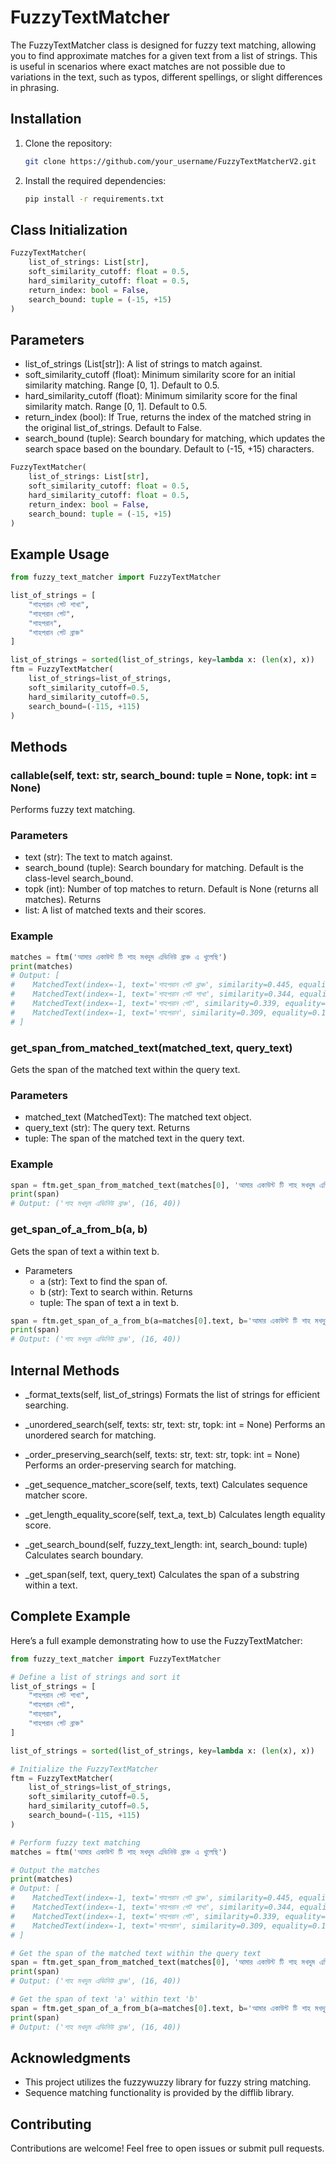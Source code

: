# FuzzyTextMatcher

The FuzzyTextMatcher class is designed for fuzzy text matching, allowing you to find approximate matches for a given text from a list of strings. This is useful in scenarios where exact matches are not possible due to variations in the text, such as typos, different spellings, or slight differences in phrasing.

## Installation

1. Clone the repository:

    ```bash
    git clone https://github.com/your_username/FuzzyTextMatcherV2.git
    ```

2. Install the required dependencies:

    ```bash
    pip install -r requirements.txt
    ```

## Class Initialization

```python
FuzzyTextMatcher(
    list_of_strings: List[str],
    soft_similarity_cutoff: float = 0.5,
    hard_similarity_cutoff: float = 0.5,
    return_index: bool = False,
    search_bound: tuple = (-15, +15)
)
```
## Parameters
- list_of_strings (List[str]): A list of strings to match against.
- soft_similarity_cutoff (float): Minimum similarity score for an initial similarity matching. Range [0, 1]. Default to 0.5.
- hard_similarity_cutoff (float): Minimum similarity score for the final similarity match. Range [0, 1]. Default to 0.5.
- return_index (bool): If True, returns the index of the matched string in the original list_of_strings. Default to False.
- search_bound (tuple): Search boundary for matching, which updates the search space based on the boundary. Default to (-15, +15) characters.


```python
FuzzyTextMatcher(
    list_of_strings: List[str],
    soft_similarity_cutoff: float = 0.5,
    hard_similarity_cutoff: float = 0.5,
    return_index: bool = False,
    search_bound: tuple = (-15, +15)
)
```

## Example Usage
```python
from fuzzy_text_matcher import FuzzyTextMatcher

list_of_strings = [
    "শাহপরান গেট শাখা",
    "শাহপরান গেট",
    "শাহপরান",
    "শাহপরান গেট ব্রাঞ্চ"
]

list_of_strings = sorted(list_of_strings, key=lambda x: (len(x), x))
ftm = FuzzyTextMatcher(
    list_of_strings=list_of_strings,
    soft_similarity_cutoff=0.5,
    hard_similarity_cutoff=0.5,
    search_bound=(-115, +115)
)
```
## Methods
### callable(self, text: str, search_bound: tuple = None, topk: int = None)
Performs fuzzy text matching.

### Parameters
- text (str): The text to match against.
- search_bound (tuple): Search boundary for matching. Default is the class-level search_bound.
- topk (int): Number of top matches to return. Default is None (returns all matches).
Returns
- list: A list of matched texts and their scores.

### Example

```python
matches = ftm('আমার একাউন্ট টি শাহ মখদুম এভিনিউ ব্রাঞ্চ এ খুলেছি')
print(matches)
# Output: [
#    MatchedText(index=-1, text='শাহপরান গেট ব্রাঞ্চ', similarity=0.445, equality=0.388),
#    MatchedText(index=-1, text='শাহপরান গেট শাখা', similarity=0.344, equality=0.327),
#    MatchedText(index=-1, text='শাহপরান গেট', similarity=0.339, equality=0.224),
#    MatchedText(index=-1, text='শাহপরান', similarity=0.309, equality=0.143)
# ]

```

### get_span_from_matched_text(matched_text, query_text)
Gets the span of the matched text within the query text.

### Parameters
- matched_text (MatchedText): The matched text object.
- query_text (str): The query text.
Returns
- tuple: The span of the matched text in the query text.

### Example
```python
span = ftm.get_span_from_matched_text(matches[0], 'আমার একাউন্ট টি শাহ মখদুম এভিনিউ ব্রাঞ্চ এ খুলেছি')
print(span)
# Output: ('শাহ মখদুম এভিনিউ ব্রাঞ্চ', (16, 40))

```
### get_span_of_a_from_b(a, b)
Gets the span of text a within text b.

- Parameters
    - a (str): Text to find the span of.
    - b (str): Text to search within.
Returns
    - tuple: The span of text a in text b.
```python
span = ftm.get_span_of_a_from_b(a=matches[0].text, b='আমার একাউন্ট টি শাহ মখদুম এভিনিউ ব্রাঞ্চ এ খুলেছি')
print(span)
# Output: ('শাহ মখদুম এভিনিউ ব্রাঞ্চ', (16, 40))
```

## Internal Methods
- _format_texts(self, list_of_strings)
Formats the list of strings for efficient searching.

- _unordered_search(self, texts: str, text: str, topk: int = None)
Performs an unordered search for matching.

- _order_preserving_search(self, texts: str, text: str, topk: int = None)
Performs an order-preserving search for matching.

- _get_sequence_matcher_score(self, texts, text)
Calculates sequence matcher score.

- _get_length_equality_score(self, text_a, text_b)
Calculates length equality score.

- _get_search_bound(self, fuzzy_text_length: int, search_bound: tuple)
Calculates search boundary.

- _get_span(self, text, query_text)
Calculates the span of a substring within a text.

## Complete Example
Here’s a full example demonstrating how to use the FuzzyTextMatcher:

```python
from fuzzy_text_matcher import FuzzyTextMatcher

# Define a list of strings and sort it
list_of_strings = [
    "শাহপরান গেট শাখা",
    "শাহপরান গেট",
    "শাহপরান",
    "শাহপরান গেট ব্রাঞ্চ"
]

list_of_strings = sorted(list_of_strings, key=lambda x: (len(x), x))

# Initialize the FuzzyTextMatcher
ftm = FuzzyTextMatcher(
    list_of_strings=list_of_strings,
    soft_similarity_cutoff=0.5,
    hard_similarity_cutoff=0.5,
    search_bound=(-115, +115)
)

# Perform fuzzy text matching
matches = ftm('আমার একাউন্ট টি শাহ মখদুম এভিনিউ ব্রাঞ্চ এ খুলেছি')

# Output the matches
print(matches)
# Output: [
#    MatchedText(index=-1, text='শাহপরান গেট ব্রাঞ্চ', similarity=0.445, equality=0.388),
#    MatchedText(index=-1, text='শাহপরান গেট শাখা', similarity=0.344, equality=0.327),
#    MatchedText(index=-1, text='শাহপরান গেট', similarity=0.339, equality=0.224),
#    MatchedText(index=-1, text='শাহপরান', similarity=0.309, equality=0.143)
# ]

# Get the span of the matched text within the query text
span = ftm.get_span_from_matched_text(matches[0], 'আমার একাউন্ট টি শাহ মখদুম এভিনিউ ব্রাঞ্চ এ খুলেছি')
print(span)
# Output: ('শাহ মখদুম এভিনিউ ব্রাঞ্চ', (16, 40))

# Get the span of text 'a' within text 'b'
span = ftm.get_span_of_a_from_b(a=matches[0].text, b='আমার একাউন্ট টি শাহ মখদুম এভিনিউ ব্রাঞ্চ এ খুলেছি')
print(span)
# Output: ('শাহ মখদুম এভিনিউ ব্রাঞ্চ', (16, 40))
```
## Acknowledgments
- This project utilizes the fuzzywuzzy library for fuzzy string matching.
- Sequence matching functionality is provided by the difflib library.
## Contributing
Contributions are welcome! Feel free to open issues or submit pull requests.
